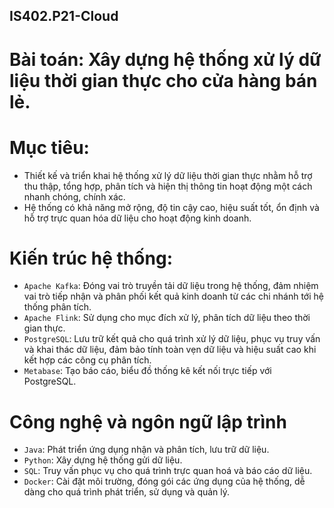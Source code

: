 ## IS402.P21-Cloud

# Bài toán: Xây dựng hệ thống xử lý dữ liệu thời gian thực cho cửa hàng bán lẻ.

# Mục tiêu:
- Thiết kế và triển khai hệ thống xử lý dữ liệu thời gian thực nhằm hỗ trợ thu thập, tổng hợp, phân tích và hiện thị thông tin hoạt động một cách nhanh chóng, chính xác.
- Hệ thống có khả năng mở rộng, độ tin cậy cao, hiệu suất tốt, ổn định và hỗ trợ trực quan hóa dữ liệu cho hoạt động kinh doanh.

# Kiến trúc hệ thống:
- `Apache Kafka`: Đóng vai trò truyền tải dữ liệu trong hệ thống, đảm nhiệm vai trò tiếp nhận và phân phối kết quả kinh doanh từ các chi nhánh tới hệ thống phân tích. 
- `Apache Flink`: Sử dụng cho mục đích xử lý, phân tích dữ liệu theo thời gian thực.
- `PostgreSQL`: Lưu trữ kết quả cho quá trình xử lý dữ liệu, phục vụ truy vấn và khai thác dữ liệu, đảm bảo tính toàn vẹn dữ liệu và hiệu suất cao khi kết hợp các công cụ phân tích.
- `Metabase`: Tạo báo cáo, biểu đồ thống kê kết nối trực tiếp với PostgreSQL.

# Công nghệ và ngôn ngữ lập trình
- `Java`: Phát triển ứng dụng nhận và phân tích, lưu trữ dữ liệu.
- `Python`: Xây dựng hệ thống gửi dữ liệu.
- `SQL`: Truy vấn phục vụ cho quá trình trực quan hoá và báo cáo dữ liệu.
- `Docker`: Cài đặt môi trường, đóng gói các ứng dụng của hệ thống, dễ dàng cho quá trình phát triển, sử dụng và quản lý.
